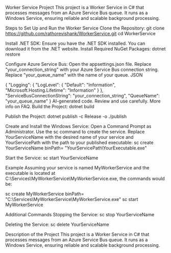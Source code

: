 Worker Service Project
This project is a Worker Service in C# that processes messages from an Azure Service Bus queue. It runs as a Windows Service, ensuring reliable and scalable background processing.

Steps to Set Up and Run the Worker Service
Clone the Repository:
git clone https://github.com/rathorevishank/WorkerService.git
cd WorkerService

Install .NET SDK: Ensure you have the .NET SDK installed. You can download it from the .NET website.
Install Required NuGet Packages:
dotnet restore

Configure Azure Service Bus:
Open the appsettings.json file.
Replace "your_connection_string" with your Azure Service Bus connection string.
Replace "your_queue_name" with the name of your queue.
JSON

{
  "Logging": {
    "LogLevel": {
      "Default": "Information",
      "Microsoft.Hosting.Lifetime": "Information"
    }
  },
  "ServiceBusConnectionString": "your_connection_string",
  "QueueName": "your_queue_name"
}
AI-generated code. Review and use carefully. More info on FAQ.
Build the Project:
dotnet build

Publish the Project:
dotnet publish -c Release -o ./publish

Create and Install the Windows Service:
Open a Command Prompt as Administrator.
Use the sc command to create the service. Replace YourServiceName with the desired name of your service and YourServicePath with the path to your published executable:
sc create YourServiceName binPath= "YourServicePath\YourExecutable.exe"

Start the Service:
sc start YourServiceName

Example
Assuming your service is named MyWorkerService and the executable is located at C:\Services\MyWorkerService\MyWorkerService.exe, the commands would be:

sc create MyWorkerService binPath= "C:\Services\MyWorkerService\MyWorkerService.exe"
sc start MyWorkerService

Additional Commands
Stopping the Service:
sc stop YourServiceName

Deleting the Service:
sc delete YourServiceName

Description of the Project
This project is a Worker Service in C# that processes messages from an Azure Service Bus queue. It runs as a Windows Service, ensuring reliable and scalable background processing.
